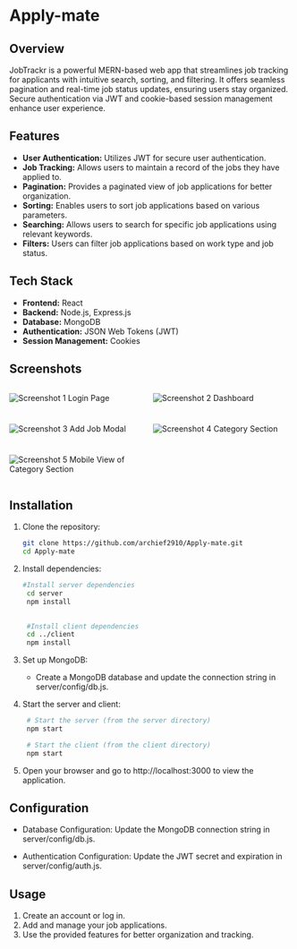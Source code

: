 # Apply-mate

## Overview

JobTrackr is a powerful MERN-based web app that streamlines job tracking for applicants with intuitive search, sorting, and filtering. It offers seamless pagination and real-time job status updates, ensuring users stay organized. Secure authentication via JWT and cookie-based session management enhance user experience.

## Features

- **User Authentication:** Utilizes JWT for secure user authentication.
- **Job Tracking:** Allows users to maintain a record of the jobs they have applied to.
- **Pagination:** Provides a paginated view of job applications for better organization.
- **Sorting:** Enables users to sort job applications based on various parameters.
- **Searching:** Allows users to search for specific job applications using relevant keywords.
- **Filters:** Users can filter job applications based on work type and job status.

## Tech Stack

- **Frontend:** React
- **Backend:** Node.js, Express.js
- **Database:** MongoDB
- **Authentication:** JSON Web Tokens (JWT)
- **Session Management:** Cookies
  
## Screenshots

<div style="display: grid; grid-template-columns: repeat(2, 1fr); gap: 10px;">

![Screenshot 1](https://res.cloudinary.com/dewu8pifs/image/upload/v1705772699/Screenshot_35_tdlw9v.png)
Login Page

![Screenshot 2](https://res.cloudinary.com/dewu8pifs/image/upload/v1705772685/Screenshot_37_f6zziu.png)
Dashboard

![Screenshot 3](https://res.cloudinary.com/dewu8pifs/image/upload/v1705772684/Screenshot_38_ho2rid.png)
Add Job Modal

![Screenshot 4](https://res.cloudinary.com/dewu8pifs/image/upload/v1705772683/Screenshot_36_pdnee5.png)
Category Section

![Screenshot 5](https://res.cloudinary.com/dewu8pifs/image/upload/v1705772683/Screenshot_41_hv3gjz.png)
Mobile View of Category Section

</div>

## Installation

1. Clone the repository:

   ```bash
   git clone https://github.com/archief2910/Apply-mate.git
   cd Apply-mate
   
2. Install dependencies: 
   ```bash 
   #Install server dependencies
    cd server
    npm install

    
    #Install client dependencies
    cd ../client
    npm install
3. Set up MongoDB:

    - Create a MongoDB database and update the connection string in server/config/db.js.
4. Start the server and client:
   ```bash
    # Start the server (from the server directory)
    npm start

    # Start the client (from the client directory)
    npm start
5. Open your browser and go to http://localhost:3000 to view the application.
   

## Configuration

- Database Configuration: Update the MongoDB connection string in server/config/db.js.
  
- Authentication Configuration: Update the JWT secret and expiration in server/config/auth.js.

## Usage

  1. Create an account or log in.
  2. Add and manage your job applications.
  3. Use the provided features for better organization and tracking.


